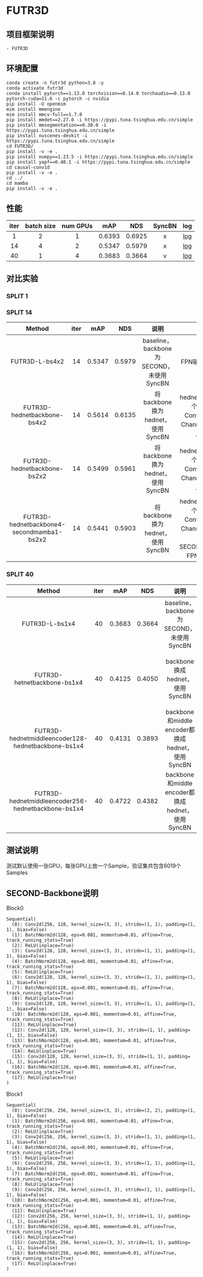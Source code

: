 # FUTR3D

## 项目框架说明
```
- FUTR3D

```

## 环境配置
```
conda create -n futr3d python=3.8 -y
conda activate futr3d
conda install pytorch==1.13.0 torchvision==0.14.0 torchaudio==0.13.0 pytorch-cuda=11.6 -c pytorch -c nvidia
pip install -U openmim
mim install mmengine
mim install mmcv-full==1.7.0
pip install mmdet==2.27.0 -i https://pypi.tuna.tsinghua.edu.cn/simple
pip install mmsegmentation==0.30.0 -i https://pypi.tuna.tsinghua.edu.cn/simple
pip install nuscenes-devkit -i https://pypi.tuna.tsinghua.edu.cn/simple
cd FUTR3D/
pip install -v -e . 
pip install numpy==1.23.5 -i https://pypi.tuna.tsinghua.edu.cn/simple
pip install yapf==0.40.1 -i https://pypi.tuna.tsinghua.edu.cn/simple
cd causal-conv1d
pip install -v -e .
cd ../
cd mamba
pip install -v -e .
```

## 性能

| iter | batch size | num GPUs | mAP | NDS | SyncBN | log |
|:---:|:---:|:---:|:---:|:---:|:---:|:---:|
| 1 | 2 | 1 | 0.6393 | 0.6925 | x | [log](work_dirs/lidar_0075v_900q_split1/一张卡每张卡2_BN2d/20250404_124520.log) |
| 14 | 4 | 2 | 0.5347 | 0.5979 | x | [log](work_dirs/lidar_0075v_900q_split14/两张卡每张卡4_BN2d/20250413_195705.log) |
| 40 | 1 | 4 | 0.3683 | 0.3664 | v | [log](work_dirs/lidar_0075v_900q_split40/四张卡每张卡1_SyBN2d/20250425_155400.log) |


## 对比实验
### SPLIT 1


### SPLIT 14
| Method | iter | mAP | NDS | 说明 | 详细说明 | cfg | log |
|:---:|:---:|:---:|:---:|:---:|:---:|:---:|:---:|
| FUTR3D-L-bs4x2 | 14 | 0.5347 | 0.5979 | baseline，backbone为SECOND，未使用SyncBN | FPN输入使用128和256 | [cfg](work_dirs/lidar_0075v_900q_split14/两张卡每张卡4_BN2d/lidar_0075v_900q.py) | [log](work_dirs/lidar_0075v_900q_split14/两张卡每张卡4_BN2d/20250413_195705.log) |
| FUTR3D-hednetbackbone-bs4x2 | 14 | 0.5614 | 0.6135 | 将backbone换为hednet，使用SyncBN | hednet堆叠4层，每层12个Conv2d，2个ConvTranspose2d，Channel为256，FPN输入只使用256 | [cfg](work_dirs/lidar_0075v_900q_split14_hednetbackbone/两张卡每张卡4_SyBN2d/lidar_0075v_900q_split14_cascadeded.py) | [log](work_dirs/lidar_0075v_900q_split14_hednetbackbone/两张卡每张卡4_SyBN2d/20250425_125602.log) |
| FUTR3D-hednetbackbone-bs2x2 | 14 | 0.5499 | 0.5961 | 将backbone换为hednet，使用SyncBN | hednet堆叠4层，每层12个Conv2d，2个ConvTranspose2d，Channel为256，FPN输入只使用256 | [cfg](work_dirs/lidar_0075v_900q_split14_hednetbackbone/两张卡每张卡4_SyBN2d/lidar_0075v_900q_split14_cascadeded.py) | [log](work_dirs/lidar_0075v_900q_split14_hednetbackbone/两张卡每张卡2_SyBN2d/20250501_132035.log) |
| FUTR3D-hednetbackbone4-secondmamba1-bs2x2 | 14 | 0.5441 | 0.5903 | 将backbone换为hednet，使用SyncBN | hednet堆叠4层，每层12个Conv2d，2个ConvTranspose2d，Channel为256，后添加一层SECONDMambaBlock，FPN输入只使用256 | [cfg](work_dirs/lidar_0075v_900q_split14_hednetbackbone4_secondmamba1/两张卡每张卡2_SyBN2d/fix2.py) | [log](work_dirs/lidar_0075v_900q_split14_hednetbackbone4_secondmamba1/两张卡每张卡2_SyBN2d/20250505_025221.log) |


### SPLIT 40
| Method | iter | mAP | NDS | 说明 | 详细说明 | cfg | log | memory | time |
|:---:|:---:|:---:|:---:|:---:|:---:|:---:|:---:|:---:|:---:|
| FUTR3D-L-bs1x4 | 40 | 0.3683 | 0.3664 | baseline，backbone为SECOND，未使用SyncBN | FPN输入使用128和256 | [cfg](work_dirs/lidar_0075v_900q_split40/四张卡每张卡1_SyBN2d/lidar_0075v_900q_split40.py) | [log](work_dirs/lidar_0075v_900q_split40/四张卡每张卡1_SyBN2d/20250425_155400.log) | 3567 | 4h42min |
| FUTR3D-hetnetbackbone-bs1x4 | 40 | 0.4125 | 0.4050 | backbone换成hednet，使用SyncBN | hednet堆叠4层，每层12个Conv2d，2个ConvTranspose2d，Channel为256，FPN输入只使用256 | [cfg](work_dirs/lidar_0075v_900q_split40_hednetbackbone_split40/四张卡每张卡1_SyBN2d/lidar_0075v_900q_cascadeded_split40.py) | [log](work_dirs/lidar_0075v_900q_split40_hednetbackbone_split40/四张卡每张卡1_SyBN2d/20250425_071531.log) | 5774 | 6h1min |
| FUTR3D-hednetmiddleencoder128-hednetbackbone-bs1x4 | 40 | 0.4131 | 0.3893 | backbone和middle encoder都换成hednet，使用SyncBN | hednet堆叠4层，每层12个Conv2d，2个ConvTranspose2d，Channel为128，FPN输入只使用128 | [cfg](work_dirs/lidar_0075v_900q_split40_hednetmiddleencoder128_hednetbackbone/四张卡每张卡1_SyBN2d/lidar_0075v_900q_hednet_hednet_split40.py) | [log](work_dirs/lidar_0075v_900q_split40_hednetmiddleencoder128_hednetbackbone/四张卡每张卡1_SyBN2d/20250506_091518.log) | 5625 | 6h10min |
| FUTR3D-hednetmiddleencoder256-hednetbackbone-bs1x4 | 40 | 0.4722 | 0.4382 | backbone和middle encoder都换成hednet，使用SyncBN | hednet堆叠4层，每层12个Conv2d，2个ConvTranspose2d，Channel为256，FPN输入只使用256 | [cfg](work_dirs/lidar_0075v_900q_split40_hednetmiddleencoder256_hednetbackbone/四张卡每张卡1_SyBN2d/lidar_0075v_900q_hednet_hednet_split40_256.py) | [log](work_dirs/lidar_0075v_900q_split40_hednetmiddleencoder256_hednetbackbone/四张卡每张卡1_SyBN2d/20250506_010513.log) | 8071 | 8h6min |


## 测试说明
测试默认使用一张GPU，每张GPU上放一个Sample，验证集共包含6019个Samples

## SECOND-Backbone说明
Block0
```
Sequential(
  (0): Conv2d(256, 128, kernel_size=(3, 3), stride=(1, 1), padding=(1, 1), bias=False)
  (1): BatchNorm2d(128, eps=0.001, momentum=0.01, affine=True, track_running_stats=True)
  (2): ReLU(inplace=True)
  (3): Conv2d(128, 128, kernel_size=(3, 3), stride=(1, 1), padding=(1, 1), bias=False)
  (4): BatchNorm2d(128, eps=0.001, momentum=0.01, affine=True, track_running_stats=True)
  (5): ReLU(inplace=True)
  (6): Conv2d(128, 128, kernel_size=(3, 3), stride=(1, 1), padding=(1, 1), bias=False)
  (7): BatchNorm2d(128, eps=0.001, momentum=0.01, affine=True, track_running_stats=True)
  (8): ReLU(inplace=True)
  (9): Conv2d(128, 128, kernel_size=(3, 3), stride=(1, 1), padding=(1, 1), bias=False)
  (10): BatchNorm2d(128, eps=0.001, momentum=0.01, affine=True, track_running_stats=True)
  (11): ReLU(inplace=True)
  (12): Conv2d(128, 128, kernel_size=(3, 3), stride=(1, 1), padding=(1, 1), bias=False)
  (13): BatchNorm2d(128, eps=0.001, momentum=0.01, affine=True, track_running_stats=True)
  (14): ReLU(inplace=True)
  (15): Conv2d(128, 128, kernel_size=(3, 3), stride=(1, 1), padding=(1, 1), bias=False)
  (16): BatchNorm2d(128, eps=0.001, momentum=0.01, affine=True, track_running_stats=True)
  (17): ReLU(inplace=True)
)
```
Block1
```
Sequential(
  (0): Conv2d(256, 256, kernel_size=(3, 3), stride=(2, 2), padding=(1, 1), bias=False)
  (1): BatchNorm2d(256, eps=0.001, momentum=0.01, affine=True, track_running_stats=True)
  (2): ReLU(inplace=True)
  (3): Conv2d(256, 256, kernel_size=(3, 3), stride=(1, 1), padding=(1, 1), bias=False)
  (4): BatchNorm2d(256, eps=0.001, momentum=0.01, affine=True, track_running_stats=True)
  (5): ReLU(inplace=True)
  (6): Conv2d(256, 256, kernel_size=(3, 3), stride=(1, 1), padding=(1, 1), bias=False)
  (7): BatchNorm2d(256, eps=0.001, momentum=0.01, affine=True, track_running_stats=True)
  (8): ReLU(inplace=True)
  (9): Conv2d(256, 256, kernel_size=(3, 3), stride=(1, 1), padding=(1, 1), bias=False)
  (10): BatchNorm2d(256, eps=0.001, momentum=0.01, affine=True, track_running_stats=True)
  (11): ReLU(inplace=True)
  (12): Conv2d(256, 256, kernel_size=(3, 3), stride=(1, 1), padding=(1, 1), bias=False)
  (13): BatchNorm2d(256, eps=0.001, momentum=0.01, affine=True, track_running_stats=True)
  (14): ReLU(inplace=True)
  (15): Conv2d(256, 256, kernel_size=(3, 3), stride=(1, 1), padding=(1, 1), bias=False)
  (16): BatchNorm2d(256, eps=0.001, momentum=0.01, affine=True, track_running_stats=True)
  (17): ReLU(inplace=True)
)
```
